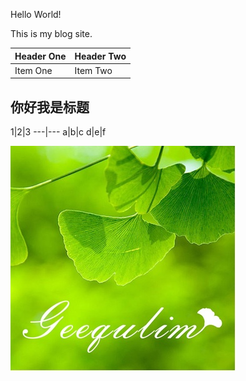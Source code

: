 Hello World!

This is my blog site.

| Header One     | Header Two     |
| :------------- | :------------- |
| Item One       | Item Two       |

<h2>你好我是标题</h2>

1|2|3
---|---
a|b|c
d|e|f

![My logo](assets/images/logo.jpg)
